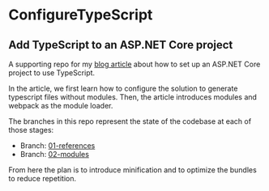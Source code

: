 # ConfigureTypeScript

## Add TypeScript to an ASP.NET Core project

A supporting repo for my [blog article](https://medium.com/@dneimke/add-typescript-to-an-asp-net-core-project-e8f7411e7b58) about how to set up an ASP.NET Core project to use TypeScript.

In the article, we first learn how to configure the solution to generate typescript files without modules.  Then, the 
article introduces modules and webpack as the module loader.

The branches in this repo represent the state of the codebase at each of those stages:

* Branch: [01-references](https://github.com/dneimke/ConfigureTypeScript/tree/01-references)
* Branch: [02-modules](https://github.com/dneimke/ConfigureTypeScript/tree/02-modules)

From here the plan is to introduce minification and to optimize the bundles to reduce repetition.